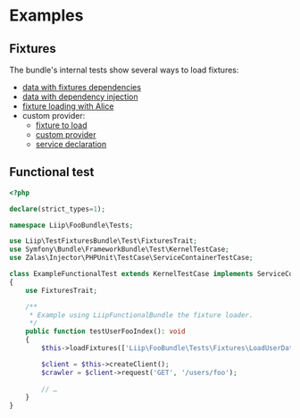 Examples
========

Fixtures
--------

The bundle's internal tests show several ways to load fixtures:

- [data with fixtures dependencies](../tests/App/DataFixtures/ORM/LoadDependentUserData.php)
- [data with dependency injection](../tests/App/DataFixtures/ORM/LoadUserWithServiceData.php)
- [fixture loading with Alice](../tests/App/DataFixtures/ORM/user.yml)
- custom provider:
  - [fixture to load](../tests/App/DataFixtures/ORM/user_with_custom_provider.yml)
  - [custom provider](../tests/AppConfig/DataFixtures/Faker/Provider/FooProvider.php)
  - [service declaration](../tests/AppConfig/config.yml)

Functional test
---------------

```php
<?php

declare(strict_types=1);

namespace Liip\FooBundle\Tests;

use Liip\TestFixturesBundle\Test\FixturesTrait;
use Symfony\Bundle\FrameworkBundle\Test\KernelTestCase;
use Zalas\Injector\PHPUnit\TestCase\ServiceContainerTestCase;

class ExampleFunctionalTest extends KernelTestCase implements ServiceContainerTestCase
{
    use FixturesTrait;

    /**
     * Example using LiipFunctionalBundle the fixture loader.
     */
    public function testUserFooIndex(): void
    {
        $this->loadFixtures(['Liip\FooBundle\Tests\Fixtures\LoadUserData']);

        $client = $this->createClient();
        $crawler = $client->request('GET', '/users/foo');
        
        // …
    }
}
```
